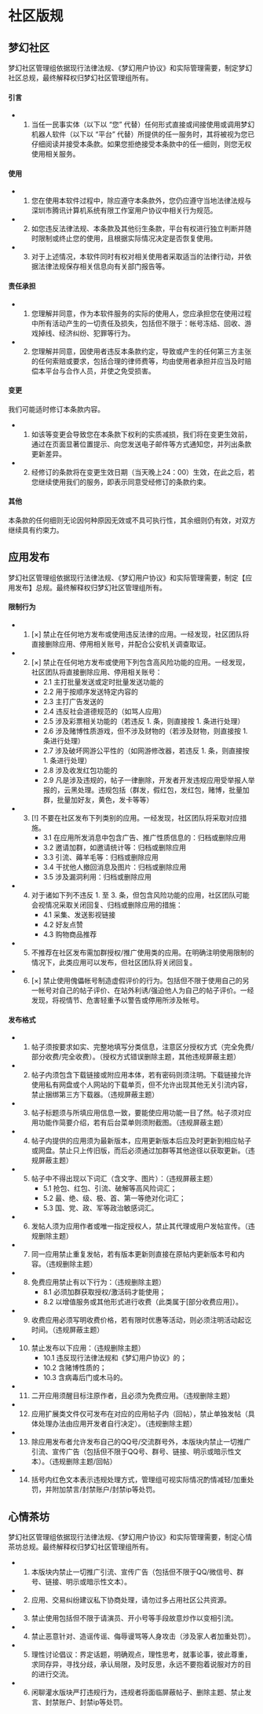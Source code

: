 # 社区版规

## 梦幻社区

梦幻社区管理组依据现行法律法规、《梦幻用户协议》和实际管理需要，制定梦幻社区总规，最终解释权归梦幻社区管理组所有。

#### 引言

- 1. 当任一民事实体（以下以 “您” 代替）任何形式直接或间接使用或调用梦幻机器人软件（以下以 “平台” 代替）所提供的任一服务时，其将被视为您已仔细阅读并接受本条款。如果您拒绝接受本条款中的任一细则，则您无权使用相关服务。

#### 使用

- 1. 您在使用本软件过程中，除应遵守本条款外，您仍应遵守当地法律法规与深圳市腾讯计算机系统有限工作室用户协议中相关行为规范。
- 2. 如您违反法律法规、本条款及其他衍生条款，平台有权进行独立判断并随时限制或终止您的使用，且根据实际情况决定是否恢复使用。
- 3. 对于上述情况，本软件同时有权对相关使用者采取适当的法律行动，并依据法律法规保存相关信息向有关部门报告等。

#### 责任承担

- 1. 您理解并同意，作为本软件服务的实际的使用人，您应承担您在使用过程中所有活动产生的一切责任及损失，包括但不限于：帐号冻结、回收、游戏掉线、经济纠纷、犯罪等行为。
- 2. 您理解并同意，因使用者违反本条款约定，导致或产生的任何第三方主张的任何索赔或要求，包括合理的律师费等，均由使用者承担并应当及时赔偿本平台与合作人员，并使之免受损害。

#### 变更

我们可能适时修订本条款内容。

- 1. 如该等变更会导致您在本条款下权利的实质减损，我们将在变更生效前，通过在页面显著位置提示、向您发送电子邮件等方式通知您，并列出条款更新差异。
- 2. 经修订的条款将在变更生效日期（当天晚上24：00）生效，在此之后，若您继续使用我们的服务，即表示同意受经修订的条款约束。

#### 其他

本条款的任何细则无论因何种原因无效或不具可执行性，其余细则仍有效，对双方继续具有约束力。

## 应用发布

梦幻社区管理组依据现行法律法规、《梦幻用户协议》和实际管理需要，制定【应用发布】总规。最终解释权归梦幻社区管理组所有。

#### 限制行为

- 1. [×] 禁止在任何地方发布或使用违反法律的应用。一经发现，社区团队将直接删除应用、停用相关账号，并配合公安机关调查取证。
- 2. [×] 禁止在任何地方发布或使用下列包含高风险功能的应用。一经发现，社区团队将直接删除应用、停用相关账号：
     * 2.1 主打批量发送或定时批量发送功能的
     * 2.2 用于按顺序发送特定内容的
     * 2.3 主打广告发送的
     * 2.4 违反社会道德规范的（如骂人应用）
     * 2.5 涉及彩票相关功能的（若违反 1. 条，则直接按 1. 条进行处理）
     * 2.6 涉及赌博性质游戏，但不涉及财物的（若涉及财物，则直接按 1. 条进行处理）
     * 2.7 涉及破坏网游公平性的（如网游修改器，若违反 1. 条，则直接按 1. 条进行处理）
     * 2.8 涉及收发红包功能的
     * 2.9 凡是涉及违规的，帖子一律删除，开发者开发违规应用受举报人举报的，云黑处理。违规包括（群发，假红包，发红包，赌博，批量加群，批量加好友，黄色，发卡等等）
- 3. [!] 不要在社区发布下列类别的应用。一经发现，社区团队将采取对应措施。
     * 3.1 在应用所发消息中包含广告、推广性质信息的：归档或删除应用
     * 3.2 邀请加群，如邀请统计等：归档或删除应用
     * 3.3 引流、薅羊毛等：归档或删除应用
     * 3.4 干扰他人撤回消息及图片：归档或删除应用
     * 3.5 涉及漏洞利用：归档或删除应用
- 4. 对于诸如下列不违反 1. 至 3. 条，但包含风险功能的应用，社区团队可能会视情况采取关闭回复、归档或删除应用的措施：
     * 4.1 采集、发送影视链接
     * 4.2 好友点赞
     * 4.3 购物商品推荐
- 5. 不推荐在社区发布需加群授权/推广使用类的应用。在明确注明使用限制的情况下，此类应用可以发布，但社区团队将关闭回复。
- 6. [×] 禁止使用傀儡帐号制造虚假评价的行为。包括但不限于使用自己的另一帐号对自己的帖子评价、在站外利诱/强迫他人为自己的帖子评价。一经发现，将视情节、危害轻重予以警告或停用所涉及帐号。

#### 发布格式

- 1. 帖子须按要求如实、完整地填写分类信息，注意区分授权方式（完全免费/部分收费/完全收费）。（授权方式错误删除主题，其他违规屏蔽主题）
- 2. 帖子内须包含下载链接或附应用本体，若有密码则须注明。下载链接允许使用私有网盘或个人网站的下载单页，但不允许出现其他无关引流内容，禁止捆绑第三方下载器。（违规屏蔽主题）
- 3. 帖子标题须与所填应用信息一致，要能使应用功能一目了然。帖子须对应用功能作简要介绍，若有后台菜单则须附截图。（违规屏蔽主题）
- 4. 帖子内提供的应用须为最新版本，应用更新版本后应及时更新到相应帖子或网盘。禁止只上传旧版，而后必须通过加群等其他途径以获取更新。（违规屏蔽主题）
- 5. 帖子中不得出现以下词汇（含文字、图片）：（违规屏蔽主题）
     * 5.1 抢包、红包、引流、破解等高风险词汇；
     * 5.2 最、绝、级、极、首、第一等绝对化词汇；
     * 5.3 国、党、政、军等政治敏感词汇。
- 6. 发帖人须为应用作者或唯一指定授权人，禁止其代理或用户发帖宣传。（违规删除主题）
- 7. 同一应用禁止重复发帖，若有版本更新则直接在原帖内更新版本号和内容。（违规删除主题）
- 8. 免费应用禁止有以下行为：（违规删除主题）
     * 8.1 必须加群获取授权/激活码才能使用；
     * 8.2 以增值服务或其他形式进行收费（此类属于[部分收费应用]）。
- 9. 收费应用必须写明收费价格，若有限时优惠等活动，则必须注明活动起讫时间。（违规屏蔽主题）
- 10. 禁止发布以下应用：（违规删除主题）
      * 10.1 违反现行法律法规和《梦幻用户协议》的；
      * 10.2 含赌博性质的；
      * 10.3 含病毒后门或木马的。
- 11. 二开应用须醒目标注原作者，且必须为免费应用。（违规删除主题）
- 12. 应用扩展类文件仅可发布在对应的应用帖子内（回帖），禁止单独发帖（具体处理办法由应用开发者自行决定）。（违规删除主题）
- 13. 除应用发布者允许发布自己的QQ号/交流群号外，本版块内禁止一切推广引流、宣传广告（包括但不限于QQ号、群号、链接、明示或暗示性文本）。（违规删除主题/回帖）
- 14. 括号内红色文本表示违规处理方式，管理组可视实际情况酌情减轻/加重处罚，并附加禁言/封禁账户/封禁ip等处罚。


## 心情茶坊

梦幻社区管理组依据现行法律法规、《梦幻用户协议》和实际管理需要，制定心情茶坊总规。最终解释权归梦幻社区管理组所有。

- 1. 本版块内禁止一切推广引流、宣传广告（包括但不限于QQ/微信号、群号、链接、明示或暗示性文本）。
- 2. 应用、交易纠纷建议私下协商处理，请勿过多占用社区公共资源。
- 3. 禁止使用包括但不限于请演员、开小号等手段故意炒作以变相引流。
- 4. 禁止恶意针对、造谣传谣、侮辱谩骂等人身攻击（涉及家人者加重处罚）。
- 5. 理性讨论倡议：界定话题，明确观点，理性思考，就事论事，彼此尊重，求同存异，寻找分歧，承认局限，及时反思，永远不要抱着说服对方的目的进行交流。
- 6. 闲聊灌水版块严打违规行为，违规者将面临屏蔽帖子、删除主题、禁止发言、封禁账户、封禁ip等处罚。
